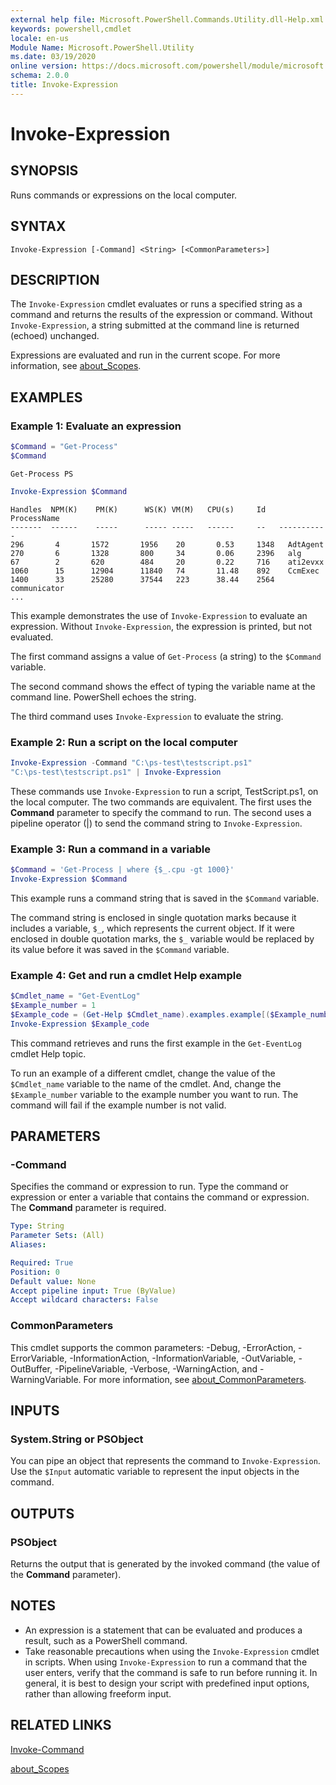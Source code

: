 ```yaml
---
external help file: Microsoft.PowerShell.Commands.Utility.dll-Help.xml
keywords: powershell,cmdlet
locale: en-us
Module Name: Microsoft.PowerShell.Utility
ms.date: 03/19/2020
online version: https://docs.microsoft.com/powershell/module/microsoft.powershell.utility/invoke-expression?view=powershell-7.x&WT.mc_id=ps-gethelp
schema: 2.0.0
title: Invoke-Expression
---
```

# Invoke-Expression

## SYNOPSIS
Runs commands or expressions on the local computer.

## SYNTAX

```
Invoke-Expression [-Command] <String> [<CommonParameters>]
```

## DESCRIPTION

The `Invoke-Expression` cmdlet evaluates or runs a specified string as a command and returns the
results of the expression or command. Without `Invoke-Expression`, a string submitted at the command
line is returned (echoed) unchanged.

Expressions are evaluated and run in the current scope. For more information, see [about_Scopes](../Microsoft.PowerShell.Core/About/about_Scopes.md).

## EXAMPLES

### Example 1: Evaluate an expression

```powershell
$Command = "Get-Process"
$Command
```

```Output
Get-Process PS
```

```powershell
Invoke-Expression $Command
```

```Output
Handles  NPM(K)    PM(K)      WS(K) VM(M)   CPU(s)     Id   ProcessName
-------  ------    -----      ----- -----   ------     --   -----------
296       4       1572       1956    20       0.53     1348   AdtAgent
270       6       1328       800     34       0.06     2396   alg
67        2       620        484     20       0.22     716    ati2evxx
1060      15      12904      11840   74       11.48    892    CcmExec
1400      33      25280      37544   223      38.44    2564   communicator
...
```

This example demonstrates the use of `Invoke-Expression` to evaluate an expression.
Without `Invoke-Expression`, the expression is printed, but not evaluated.

The first command assigns a value of `Get-Process` (a string) to the `$Command` variable.

The second command shows the effect of typing the variable name at the command line.
PowerShell echoes the string.

The third command uses `Invoke-Expression` to evaluate the string.

### Example 2: Run a script on the local computer

```powershell
Invoke-Expression -Command "C:\ps-test\testscript.ps1"
"C:\ps-test\testscript.ps1" | Invoke-Expression
```

These commands use `Invoke-Expression` to run a script, TestScript.ps1, on the local computer.
The two commands are equivalent.
The first uses the **Command** parameter to specify the command to run.
The second uses a pipeline operator (|) to send the command string to `Invoke-Expression`.

### Example 3: Run a command in a variable

```powershell
$Command = 'Get-Process | where {$_.cpu -gt 1000}'
Invoke-Expression $Command
```

This example runs a command string that is saved in the `$Command` variable.

The command string is enclosed in single quotation marks because it includes a variable, `$_`, which
represents the current object.
If it were enclosed in double quotation marks, the `$_` variable would be replaced by its value
before it was saved in the `$Command` variable.

### Example 4: Get and run a cmdlet Help example

```powershell
$Cmdlet_name = "Get-EventLog"
$Example_number = 1
$Example_code = (Get-Help $Cmdlet_name).examples.example[($Example_number-1)].code
Invoke-Expression $Example_code
```

This command retrieves and runs the first example in the `Get-EventLog` cmdlet Help topic.

To run an example of a different cmdlet, change the value of the `$Cmdlet_name` variable to the name
of the cmdlet. And, change the `$Example_number` variable to the example number you want to run.
The command will fail if the example number is not valid.

## PARAMETERS

### -Command

Specifies the command or expression to run.
Type the command or expression or enter a variable that contains the command or expression.
The **Command** parameter is required.

```yaml
Type: String
Parameter Sets: (All)
Aliases:

Required: True
Position: 0
Default value: None
Accept pipeline input: True (ByValue)
Accept wildcard characters: False
```

### CommonParameters

This cmdlet supports the common parameters: -Debug, -ErrorAction, -ErrorVariable,
-InformationAction, -InformationVariable, -OutVariable, -OutBuffer, -PipelineVariable, -Verbose,
-WarningAction, and -WarningVariable. For more information, see [about_CommonParameters](../Microsoft.PowerShell.Core/About/about_CommonParameters.md).

## INPUTS

### System.String or PSObject

You can pipe an object that represents the command to `Invoke-Expression`.
Use the `$Input` automatic variable to represent the input objects in the command.

## OUTPUTS

### PSObject

Returns the output that is generated by the invoked command (the value of the **Command**
parameter).

## NOTES

- An expression is a statement that can be evaluated and produces a result, such as a PowerShell
  command.
- Take reasonable precautions when using the `Invoke-Expression` cmdlet in scripts. When using
  `Invoke-Expression` to run a command that the user enters, verify that the command is safe to run
  before running it. In general, it is best to design your script with predefined input options,
  rather than allowing freeform input.

## RELATED LINKS

[Invoke-Command](../Microsoft.PowerShell.Core/Invoke-Command.md)

[about_Scopes](../Microsoft.PowerShell.Core/About/about_Scopes.md)
